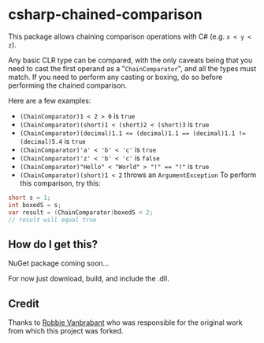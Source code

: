 # csharp-chained-comparison
This package allows chaining comparison operations with C# (e.g. `x < y < z`).

Any basic CLR type can be compared, with the only caveats being that you need to cast the first operand as a "`ChainComparator`", and all the types must match. If you need to perform any casting or boxing, do so before performing the chained comparison.

Here are a few examples:
* `(ChainComparator)1 < 2 > 0` is `true`
* `(ChainComparator)(short)1 < (short)2 < (short)3` is `true`
* `(ChainComparator)(decimal)1.1 <= (decimal)1.1 == (decimal)1.1 != (decimal)5.4` is `true`
* `(ChainComparator)'a' < 'b' < 'c'` is `true`
* `(ChainComparator)'z' < 'b' < 'c'` is `false`
* `(ChainComparator)"Hello" < "World" > "!" == "!"` is `true`
* `(ChainComparator)(short)1 < 2` throws an `ArgumentException`
To perform this comparison, try this:
```c#
short s = 1;
int boxedS = s;
var result = (ChainComparator)boxedS < 2;
// result will equal true
```

## How do I get this?
NuGet package coming soon...

For now just download, build, and include the .dll.

## Credit
Thanks to [Robbie Vanbrabant](https://github.com/robbiev) who was responsible for the original work from which this project was forked.
